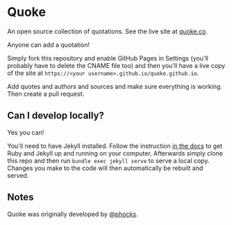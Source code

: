 Quoke
=====

An open source collection of quotations. See the live site at [quoke.co](https://quoke.co).

Anyone can add a quotation!

Simply fork this repository and enable GitHub Pages in Settings (you'll probably have to delete the CNAME file too) and then you'll have a live copy of the site at `https://<your username>.github.io/quoke.github.io`.

Add quotes and authors and sources and make sure everything is working. Then create a pull request.

Can I develop locally?
-------------------------

Yes you can!

You'll need to have Jekyll installed. Follow the instruction [in the docs](https://jekyllrb.com/docs/) to get Ruby and Jekyll up and running on your computer. Afterwards simply clone this repo and then run `bundle exec jekyll serve` to serve a local copy. Changes you make to the code will then automatically be rebuilt and served.

Notes
-----

Quoke was originally developed by [@phocks](https://github.com/phocks).
